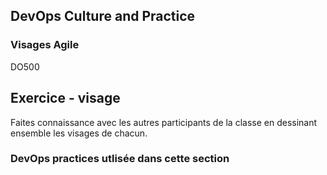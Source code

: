 <!-- .slide: data-background-image="images/RH_NewBrand_Background.png"  -->
## DevOps Culture and Practice <!-- {_class="course-title"} -->
### Visages Agile <!-- {_class="title-color"} -->
DO500 <!-- {_class="title-color"} -->



## Exercice - visage
Faites connaissance avec les autres participants de la classe en dessinant ensemble les visages de chacun.



<!-- .slide: data-background-image="images/chef-background.png" class="white-style" -->
### DevOps practices utlisée dans cette section